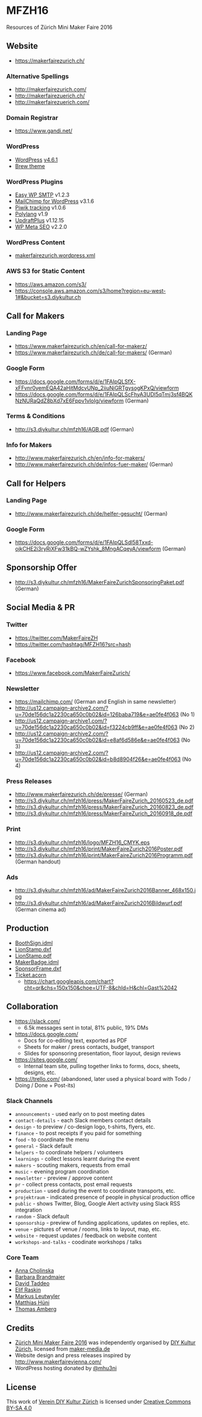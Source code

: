 # MFZH16
Resources of Zürich Mini Maker Faire 2016

## Website
* https://makerfairezurich.ch/

### Alternative Spellings
* http://makerfairezurich.com/
* http://makerfairezuerich.ch/
* http://makerfairezuerich.com/

### Domain Registrar
* https://www.gandi.net/

### WordPress
* [WordPress](https://wordpress.org/) [v4.6.1](https://codex.wordpress.org/Version_4.6.1)
* [Brew theme](https://github.com/slightlyoffbeat/brew)

### WordPress Plugins
* [Easy WP SMTP](https://wp-ecommerce.net/easy-wordpress-smtp-send-emails-from-your-wordpress-site-using-a-smtp-server-2197) v1.2.3
* [MailChimp for WordPress](https://mc4wp.com/#utm_source=wp-plugin&utm_medium=mailchimp-for-wp&utm_campaign=plugins-page) v3.1.6
* [Piwik tracking](http://www.mentebinaria.com/) v1.0.6
* [Polylang](https://polylang.pro/) v1.9
* [UpdraftPlus](https://updraftplus.com/) v1.12.15
* [WP Meta SEO](http://www.joomunited.com/wordpress-products/wp-meta-seo)  v2.2.0

### WordPress Content
* [makerfairezurich.wordpress.xml](./makerfairezurich.wordpress.xml)

### AWS S3 for Static Content
* https://aws.amazon.com/s3/
* https://console.aws.amazon.com/s3/home?region=eu-west-1#&bucket=s3.diykultur.ch

## Call for Makers

### Landing Page
* https://www.makerfairezurich.ch/en/call-for-makerz/
* https://www.makerfairezurich.ch/de/call-for-makers/ (German)

### Google Form
* https://docs.google.com/forms/d/e/1FAIpQLSfX-xFFvnr0yemEQA42aHitMdcvUNp_2iiuNjGRTgysogKPxQ/viewform
* https://docs.google.com/forms/d/e/1FAIpQLScFhyA3UDl5qTmj3sf4BQKNzNURaQdZ8bXd7xE6Fppv1vloIg/viewform (German)

### Terms & Conditions
* http://s3.diykultur.ch/mfzh16/AGB.pdf (German)

### Info for Makers
* http://www.makerfairezurich.ch/en/info-for-makers/
* http://www.makerfairezurich.ch/de/infos-fuer-maker/ (German)

## Call for Helpers
### Landing Page
* http://www.makerfairezurich.ch/de/helfer-gesucht/ (German)

### Google Form
* https://docs.google.com/forms/d/e/1FAIpQLSdl58Txxd-ojkCHE2i3ryRiXFw31kBQ-wZYshk_8MngACqeyA/viewform (German)

## Sponsorship Offer
* http://s3.diykultur.ch/mfzh16/MakerFaireZurichSponsoringPaket.pdf (German)

## Social Media & PR

### Twitter
* https://twitter.com/MakerFaireZH
* https://twitter.com/hashtag/MFZH16?src=hash

### Facebook
* https://www.facebook.com/MakerFaireZurich/

### Newsletter
* https://mailchimp.com/ (German and English in same newsletter)
* http://us12.campaign-archive2.com/?u=70de156dc1a2230ca650c0b02&id=126baba719&e=ae0fe4f063 (No 1)
* http://us12.campaign-archive1.com/?u=70de156dc1a2230ca650c0b02&id=f3224cb9ff&e=ae0fe4f063 (No 2)
* http://us12.campaign-archive2.com/?u=70de156dc1a2230ca650c0b02&id=e8af6d586e&e=ae0fe4f063 (No 3)
* http://us12.campaign-archive2.com/?u=70de156dc1a2230ca650c0b02&id=b8d8904f26&e=ae0fe4f063 (No 4)

### Press Releases
* http://www.makerfairezurich.ch/de/presse/ (German)
* http://s3.diykultur.ch/mfzh16/press/MakerFaireZurich_20160523_de.pdf
* http://s3.diykultur.ch/mfzh16/press/MakerFaireZurich_20160823_de.pdf
* http://s3.diykultur.ch/mfzh16/press/MakerFaireZurich_20160918_de.pdf

### Print
* http://s3.diykultur.ch/mfzh16/logo/MFZH16_CMYK.eps
* http://s3.diykultur.ch/mfzh16/print/MakerFaireZurich2016Poster.pdf
* http://s3.diykultur.ch/mfzh16/print/MakerFaireZurich2016Programm.pdf (German handout)

### Ads
* http://s3.diykultur.ch/mfzh16/ad/MakerFaireZurich2016Banner_468x150.jpg
* http://s3.diykultur.ch/mfzh16/ad/MakerFaireZurich2016Bildwurf.pdf (German cinema ad)

## Production
* [BoothSign.idml](./BoothSign.idml)
* [LionStamp.dxf](./LionStamp.dxf)
* [LionStamp.pdf](./LionStamp.pdf)
* [MakerBadge.idml](./MakerBadge.idml)
* [SponsorFrame.dxf](./SponsorFrame.dxf)
* [Ticket.acorn](./Ticket.acorn)
  * https://chart.googleapis.com/chart?cht=qr&chs=150x150&choe=UTF-8&chld=H&chl=Gast%2042

## Collaboration
* https://slack.com/
  * 6.5k messages sent in total, 81% public, 19% DMs
* https://docs.google.com/
  * Docs for co-editing text, exported as PDF
  * Sheets for maker / press contacts, budget, transport
  * Slides for sponsoring presentation, floor layout, design reviews
* https://sites.google.com/
  * Internal team site, pulling together links to forms, docs, sheets, designs, etc.
* https://trello.com/ (abandoned, later used a physical board with Todo / Doing / Done + Post-its)

### Slack Channels
* `announcements` - used early on to post meeting dates
* `contact-details` - each Slack members contact details
* `design` - to preview / co-design logo, t-shirts, flyers, etc.
* `finance` - to post receipts if you paid for something
* `food` - to coordinate the menu
* `general` - Slack default
* `helpers` - to coordinate helpers / volunteers
* `learnings` - collect lessons learnt during the event
* `makers` - scouting makers, requests from email
* `music` - evening program coordination
* `newsletter` - preview / approve content
* `pr` - collect press contacts, post email requests
* `production` - used during the event to coordinate transports, etc.
* `projektraum` - indicated presence of people in physical production office
* `public` - shows Twitter, Blog, Google Alert activity using Slack RSS integration
* `random` - Slack default
* `sponsorship` - preview of funding applications, updates on replies, etc.
* `venue` - pictures of venue / rooms, links to layout, map, etc.
* `website` - request updates / feedback on website content
* `workshops-and-talks` - coodinate workshops / talks

### Core Team
* [Anna Cholinska](http://cholinska.com/)
* [Barbara Brandmaier](https://www.linkedin.com/in/barbara-brandmaier-091b1847)
* [David Taddeo](https://www.linkedin.com/in/davidtaddeo)
* [Elif Raskin](https://twitter.com/aleaf)
* [Markus Leutwyler](https://twitter.com/twtomcat)
* [Matthias Hüni](https://twitter.com/mhu3ni)
* [Thomas Amberg](https://twitter.com/tamberg)

## Credits
* [Zürich Mini Maker Faire 2016](http://www.makerfairezurich.ch/) was independently organised by [DIY Kultur Zürich](http://www.diykultur.ch/), licensed from [maker-media.de](http://maker-media.de/)
* Website design and press releases inspired by http://www.makerfairevienna.com/
* WordPress hosting donated by [@mhu3ni](https://twitter.com/mhu3ni)

## License
This work of [Verein DIY Kultur Zürich](http://diykultur.ch/) is licensed under [Creative Commons BY-SA 4.0](https://creativecommons.org/licenses/by-sa/4.0/)
